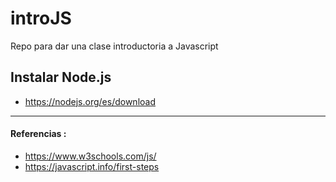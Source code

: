 # introJS
Repo para dar una clase introductoria a Javascript

## Instalar Node.js

* https://nodejs.org/es/download




-----
#### Referencias : 
*  https://www.w3schools.com/js/
*  https://javascript.info/first-steps